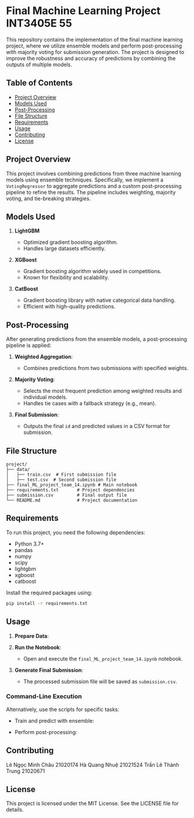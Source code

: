 # Final Machine Learning Project INT3405E 55

This repository contains the implementation of the final machine learning project, where we utilize ensemble models and perform post-processing with majority voting for submission generation. The project is designed to improve the robustness and accuracy of predictions by combining the outputs of multiple models.

## Table of Contents
- [Project Overview](#project-overview)
- [Models Used](#models-used)
- [Post-Processing](#post-processing)
- [File Structure](#file-structure)
- [Requirements](#requirements)
- [Usage](#usage)
- [Contributing](#contributing)
- [License](#license)

## Project Overview

This project involves combining predictions from three machine learning models using ensemble techniques. Specifically, we implement a `VotingRegressor` to aggregate predictions and a custom post-processing pipeline to refine the results. The pipeline includes weighting, majority voting, and tie-breaking strategies.

## Models Used

1. **LightGBM**
   - Optimized gradient boosting algorithm.
   - Handles large datasets efficiently.

2. **XGBoost**
   - Gradient boosting algorithm widely used in competitions.
   - Known for flexibility and scalability.

3. **CatBoost**
   - Gradient boosting library with native categorical data handling.
   - Efficient with high-quality predictions.

## Post-Processing

After generating predictions from the ensemble models, a post-processing pipeline is applied:

1. **Weighted Aggregation**:
   - Combines predictions from two submissions with specified weights.

2. **Majority Voting**:
   - Selects the most frequent prediction among weighted results and individual models.
   - Handles tie cases with a fallback strategy (e.g., mean).

3. **Final Submission**:
   - Outputs the final `id` and predicted values in a CSV format for submission.

## File Structure

```
project/
├── data/
│   ├── train.csv  # First submission file
│   ├── test.csv  # Second submission file
├── final_ML_project_team_14.ipynb # Main notebook
├── requirements.txt       # Project dependencies
├── submission.csv         # Final output file
└── README.md              # Project documentation
```

## Requirements

To run this project, you need the following dependencies:

- Python 3.7+
- pandas
- numpy
- scipy
- lightgbm
- xgboost
- catboost

Install the required packages using:

```bash
pip install -r requirements.txt
```

## Usage

1. **Prepare Data**:

2. **Run the Notebook**:
   - Open and execute the `final_ML_project_team_14.ipynb` notebook.

3. **Generate Final Submission**:
   - The processed submission file will be saved as `submission.csv`.

### Command-Line Execution

Alternatively, use the scripts for specific tasks:

- Train and predict with ensemble:

- Perform post-processing:

## Contributing

Lê Ngọc Minh Châu	21020174
Hà Quang Nhuệ	21021524
Trần Lê Thành Trung	21020671

## License

This project is licensed under the MIT License. See the LICENSE file for details.

